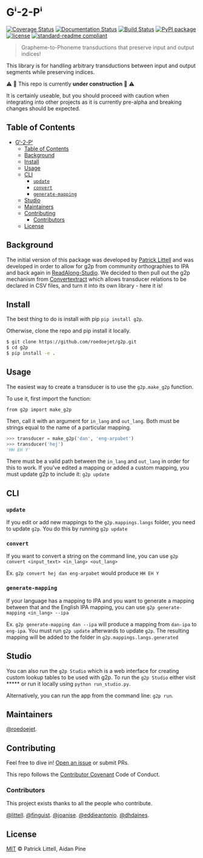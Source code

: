 # Gⁱ-2-Pⁱ

[![Coverage Status](https://coveralls.io/repos/github/roedoejet/g2p/badge.svg?branch=master)](https://coveralls.io/github/roedoejet/g2p?branch=master)
[![Documentation Status](https://readthedocs.org/projects/g2p/badge/?version=latest)](https://g2p.readthedocs.io/en/latest/?badge=latest)
[![Build Status](https://travis-ci.org/roedoejet/g2p.svg?branch=master)](https://travis-ci.org/roedoejet/g2p)
[![PyPI package](https://img.shields.io/pypi/v/g2p.svg)](https://pypi.org/project/g2p/)
[![license](https://img.shields.io/github/license/roedoejet/g2p.svg)](LICENSE)
[![standard-readme compliant](https://img.shields.io/badge/readme%20style-standard-brightgreen.svg?style=flat-square)](https://github.com/roedoejet/g2p)

> Grapheme-to-Phoneme transductions that preserve input and output indices!

This library is for handling arbitrary transductions between input and output segments while preserving indices.

:warning: :construction: This repo is currently **under construction** :construction: :warning:

It is certainly useable, but you should proceed with caution when integrating into other projects as it is currently pre-alpha and breaking changes should be expected.

## Table of Contents
- [Gⁱ-2-Pⁱ](#g%e2%81%b1-2-p%e2%81%b1)
  - [Table of Contents](#table-of-contents)
  - [Background](#background)
  - [Install](#install)
  - [Usage](#usage)
  - [CLI](#cli)
    - [`update`](#update)
    - [`convert`](#convert)
    - [`generate-mapping`](#generate-mapping)
  - [Studio](#studio)
  - [Maintainers](#maintainers)
  - [Contributing](#contributing)
    - [Contributors](#contributors)
  - [License](#license)

## Background

The initial version of this package was developed by [Patrick Littell](https://github.com/littell) and was developed in order to allow for g2p from community orthographies to IPA and back again in [ReadAlong-Studio](https://github.com/dhdaines/ReadAlong-Studio). We decided to then pull out the g2p mechanism from [Convertextract](https://github.com/roedoejet/convertextract) which allows transducer relations to be declared in CSV files, and turn it into its own library - here it is!

## Install

The best thing to do is install with pip `pip install g2p`. 

Otherwise, clone the repo and pip install it locally.

```sh
$ git clone https://github.com/roedoejet/g2p.git
$ cd g2p
$ pip install -e .
```

## Usage

The easiest way to create a transducer is to use the `g2p.make_g2p` function.

To use it, first import the function:

`from g2p import make_g2p`

Then, call it with an argument for `in_lang` and `out_lang`. Both must be strings equal to the name of a particular mapping.

```python
>>> transducer = make_g2p('dan', 'eng-arpabet')
>>> transducer('hej')
'HH EH Y'
```

There must be a valid path between the `in_lang` and `out_lang` in order for this to work. If you've edited a mapping or added a custom mapping, you must update g2p to include it: `g2p update`

## CLI

### `update`

If you edit or add new mappings to the `g2p.mappings.langs` folder, you need to update `g2p`. You do this by running `g2p update`

### `convert`
If you want to convert a string on the command line, you can use `g2p convert <input_text> <in_lang> <out_lang>`
  
Ex. `g2p convert hej dan eng-arpabet` would produce `HH EH Y`

### `generate-mapping`
If your language has a mapping to IPA and you want to generate a mapping between that and the English IPA mapping, you can use `g2p generate-mapping <in_lang> --ipa`
  
Ex. `g2p generate-mapping dan --ipa` will produce a mapping from `dan-ipa` to `eng-ipa`. You must run `g2p update` afterwards to update `g2p`. The resulting mapping will be added to the folder in `g2p.mappings.langs.generated`

## Studio

You can also run the `g2p Studio` which is a web interface for creating custom lookup tables to be used with g2p. To run the `g2p Studio` either visit ***** or run it locally using `python run_studio.py`. 

Alternatively, you can run the app from the command line: `g2p run`.

## Maintainers

[@roedoejet](https://github.com/roedoejet).


## Contributing

Feel free to dive in! [Open an issue](https://github.com/roedoejet/g2p/issues/new) or submit PRs.

This repo follows the [Contributor Covenant](http://contributor-covenant.org/version/1/3/0/) Code of Conduct.

### Contributors

This project exists thanks to all the people who contribute. 

[@littell](https://github.com/littell).
[@finguist](https://github.com/finguist).
[@joanise](https://github.com/joanise).
[@eddieantonio](https://github.com/eddieantonio).
[@dhdaines](https://github.com/dhdaines).


## License

[MIT](LICENSE) © Patrick Littell, Aidan Pine
